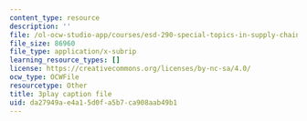 ```yaml
---
content_type: resource
description: ''
file: /ol-ocw-studio-app/courses/esd-290-special-topics-in-supply-chain-management-spring-2005/da27949ae4a15d0fa5b7ca908aab49b1_oRK2jN3yqOI.vtt
file_size: 86960
file_type: application/x-subrip
learning_resource_types: []
license: https://creativecommons.org/licenses/by-nc-sa/4.0/
ocw_type: OCWFile
resourcetype: Other
title: 3play caption file
uid: da27949a-e4a1-5d0f-a5b7-ca908aab49b1
---
```

